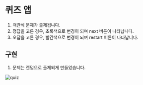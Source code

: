 # 퀴즈 앱

1. 객관식 문제가 출제됩니다.
2. 정답을 고른 경우, 초록색으로 변경이 되며 next 버튼이 나타납니다.
3. 오답을 고른 경우, 빨간색으로 변경이 되며 restart 버튼이 나타납니다.

## 구현

1. 문제는 랜덤으로 출제되게 만들었습니다.

![quiz](https://github.com/user-attachments/assets/1299a57c-3487-4aad-a1ae-2d22acadea50)
